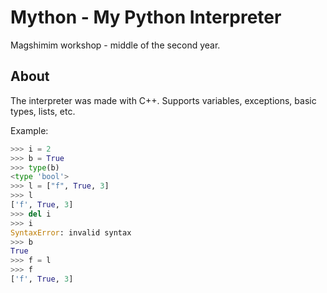 # Mython - My Python Interpreter
Magshimim workshop - middle of the second year.
## About
The interpreter was made with C++.
Supports variables, exceptions, basic types, lists, etc.

Example:
```python
>>> i = 2
>>> b = True
>>> type(b)
<type 'bool'>
>>> l = ["f", True, 3]
>>> l
['f', True, 3]
>>> del i
>>> i
SyntaxError: invalid syntax
>>> b
True
>>> f = l
>>> f
['f', True, 3] 
```
